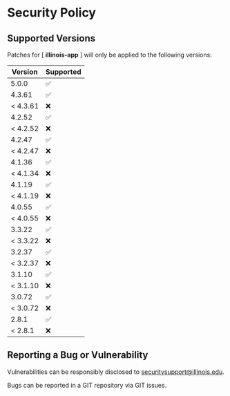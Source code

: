 # Security Policy

## Supported Versions

Patches for [ **illinois-app** ] will only be applied to the following versions:

| Version | Supported |
| ------- | ------------------ |
| 5.0.0 | :white_check_mark: |
| 4.3.61 | :white_check_mark: |
| < 4.3.61 | :x: |
| 4.2.52 | :white_check_mark: |
| < 4.2.52 | :x: |
| 4.2.47 | :white_check_mark: |
| < 4.2.47 | :x: |
| 4.1.36 | :white_check_mark: |
| < 4.1.34 | :x: |
| 4.1.19 | :white_check_mark: |
| < 4.1.19 | :x: |
| 4.0.55 | :white_check_mark: |
| < 4.0.55 | :x: |
| 3.3.22 | :white_check_mark: |
| < 3.3.22 | :x: |
| 3.2.37 | :white_check_mark: |
| < 3.2.37 | :x: |
| 3.1.10 | :white_check_mark: |
| < 3.1.10 | :x: |
| 3.0.72 | :white_check_mark: |
| < 3.0.72 | :x: |
| 2.8.1 | :white_check_mark: |
| < 2.8.1 | :x: |

## Reporting a Bug or Vulnerability

Vulnerabilities can be responsibly disclosed to [securitysupport@illinois.edu](mailto:securitysupport@illinois.edu).

Bugs can be reported in a GIT repository via GIT issues.